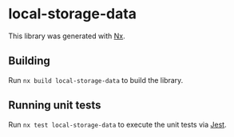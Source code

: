 # local-storage-data

This library was generated with [Nx](https://nx.dev).

## Building

Run `nx build local-storage-data` to build the library.

## Running unit tests

Run `nx test local-storage-data` to execute the unit tests via [Jest](https://jestjs.io).
